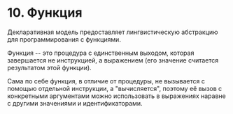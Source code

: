 # 10. Функция

Декларативная модель предоставляет лингвистическую абстракцию для программирования с функциями.

Функция -- это процедура с единственным выходом, которая завершается не инструкцией, а выражением (его значение считается результатом этой функции).

Сама по себе функция, в отличие от процедуры, не вызывается с помощью отдельной инструкции, а "вычисляется", поэтому её вызов с конкретными аргументами можно использовать в выражениях наравне с другими значениями и идентификаторами.

